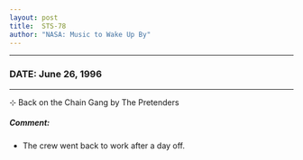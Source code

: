 ```yaml
---
layout: post
title:  STS-78
author: "NASA: Music to Wake Up By"
---
```


----
### DATE: June 26, 1996
----
⊹ Back on the Chain Gang by The Pretenders

##### Comment:
* The crew went back to work after a day off.
